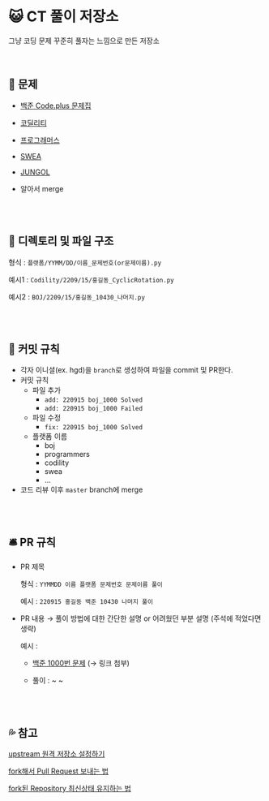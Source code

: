 # :smiley_cat: **CT 풀이 저장소**

그냥 코딩 문제 꾸준히 풀자는 느낌으로 만든 저장소

<br>

## 📘 문제

- [백준 Code.plus 문제집](https://www.acmicpc.net/workbook/codeplus)

- [코딜리티](https://app.codility.com/programmers/lessons/1-iterations/)

- [프로그래머스](https://school.programmers.co.kr/learn/challenges?tab=algorithm_practice_kit)

- [SWEA](https://swexpertacademy.com/main/main.do)

- [JUNGOL](http://www.jungol.co.kr/)

- 알아서 merge

<br>

<br>

## 📁 디렉토리 및 파일 구조

형식 : `플랫폼/YYMM/DD/이름_문제번호(or문제이름).py`

예시1 : `Codility/2209/15/홍길동_CyclicRotation.py`

예시2 : `BOJ/2209/15/홍길동_10430_나머지.py`

<br>

<br>

## 📸 커밋 규칙

- 각자 이니셜(ex. hgd)을 `branch`로 생성하여 파일을 commit 및 PR한다.
- 커밋 규칙
    - 파일 추가
        - `add: 220915 boj_1000 Solved`
        - `add: 220915 boj_1000 Failed`
    - 파일 수정
        - `fix: 220915 boj_1000 Solved`
    - 플랫폼 이름
        - boj
        - programmers
        - codility
        - swea
        - ...
- 코드 리뷰 이후 `master` branch에 merge

<br>

<br>

## 🛎️ PR 규칙

- PR 제목

  형식  : `YYMMDD 이름 플랫폼 문제번호 문제이름 풀이`
  
  예시  : `220915 홍길동 백준 10430 나머지 풀이`

- PR 내용 → 풀이 방법에 대한 간단한 설명 or 어려웠던 부분 설명 (주석에 적었다면 생략)

  예시 :
  
  - [백준 1000번 문제](https://www.acmicpc.net/problem/1000)     (→ 링크 첨부)
       
  - 풀이 : 
    ~
    ~
    

<br>

<br>

## 💦 참고

[upstream 원격 저장소 설정하기](https://nochoco-lee.tistory.com/6)

[fork해서 Pull Request 보내는 법](https://wayhome25.github.io/git/2017/07/08/git-first-pull-request-story/)

[fork된 Repository 최신상태 유지하는 법](https://jybaek.tistory.com/775)

